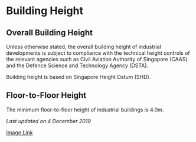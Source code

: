 # Building Height

<!-- Overall Building Height -->

## Overall Building Height

Unless otherwise stated, the overall building height of industrial developments is subject to compliance with the technical height controls of the relevant agencies such as Civil Aviation Authority of Singapore (CAAS) and the Defence Science and Technology Agency (DSTA).

Building height is based on Singapore Height Datum (SHD).

<!-- Floor-to-Floor Height -->

## Floor-to-Floor Height

The minimum floor-to-floor height of industrial buildings is 4.0m.

*Last updated on 4 December 2019* 

[Image Link](https://www.ura.gov.sg/-/media/Corporate/Guidelines/Development-control/Industrial/B203_Building_Height.jpg?h=100%25&w=100%25)  
